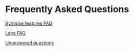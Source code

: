 # Frequently Asked Questions

[Synapse features FAQ](./synapse-features.md)

[Labs FAQ](./labs.md)

[Unanswered questions](./unanswered.md)